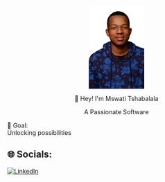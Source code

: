 
<div align="center"><img align="center" src="https://github.com/Mswati03/Mswati03/blob/main/DSCF7302-removebg-preview.png" width="128"/></div>
<p align="center"> 👋 Hey! I'm Mswati Tshabalala</p>
<p align="center">A Passionate Software <Developer/></p>
<p> 💫 Goal:<br>
Unlocking possibilities</p>


## 🌐 Socials:
[![LinkedIn](https://img.shields.io/badge/LinkedIn-%230077B5.svg?logo=linkedin&logoColor=white)](https://linkedin.com/in/mswati-tshabalala-8bb712263) 

